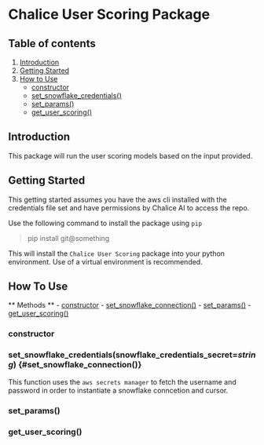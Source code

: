# Chalice User Scoring Package

## Table of contents
1. [Introduction](#introduction)
2. [Getting Started](#getting-started)
3. [How to Use](#how-to-use)
    - [constructor](#constructor)
    - [set_snowflake_credentials()](#set_snowflake_credentials())
    - [set_params()](#set_params())
    - [get_user_scoring()](#get_user_scoring())


## Introduction
This package will run the user scoring models based on the input provided.


## Getting Started
This getting started assumes you have the aws cli installed with the credentials file set and
have permissions by Chalice AI to access the repo.

Use the following command to install the package using `pip`

> pip install git@something

This will install the `Chalice User Scoring` package into your python environment. Use of a
virtual environment is recommended.


## How To Use
** Methods **
    - [constructor](#constructor)
    - [set_snowflake_connection()](#set_snowflake_connection())
    - [set_params()](#set_params())
    - [get_user_scoring()](#get_user_scoring())

### constructor


### set_snowflake_credentials(snowflake_credentials_secret=*string*) {#set_snowflake_connection()}
This function uses the `aws secrets manager` to fetch the username and password in order to instantiate 
a snowflake conncetion and cursor.

### set_params()

### get_user_scoring()




